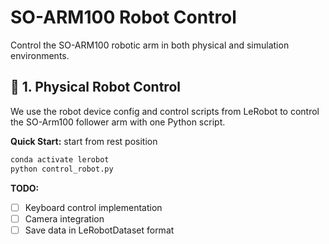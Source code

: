 # SO-ARM100 Robot Control

Control the SO-ARM100 robotic arm in both physical and simulation environments.

## 🤖 1. Physical Robot Control

We use the robot device config and control scripts from LeRobot to control the SO-Arm100 follower arm with one Python script.

**Quick Start:**
start from rest position
```bash
conda activate lerobot
python control_robot.py
```

**TODO:**
- [ ] Keyboard control implementation
- [ ] Camera integration
- [ ] Save data in LeRobotDataset format